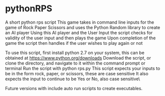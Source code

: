 # pythonRPS
A short python rps script
This game takes in command line inputs for the game of Rock Paper Scissors and uses the Python Random library to create an AI player
Using this AI player and the User Input the script checks for validity of the user input and then plays the game
Upon completion of the game the script then handles if the user wishes to play again or not


To use this script, first install python 2.7 on your system, this can be obtained at https://www.python.org/downloads
Download the script, or clone the directory, and navigate to it within the command prompt or terminal
Run the script with python rps.py
This script expects your inputs to be in the form rock, paper, or scissors, these are case sensitive
It also expects the input to continue to be Yes or No, also case sensitive\

Future versions with include auto run scripts to create executables. 
